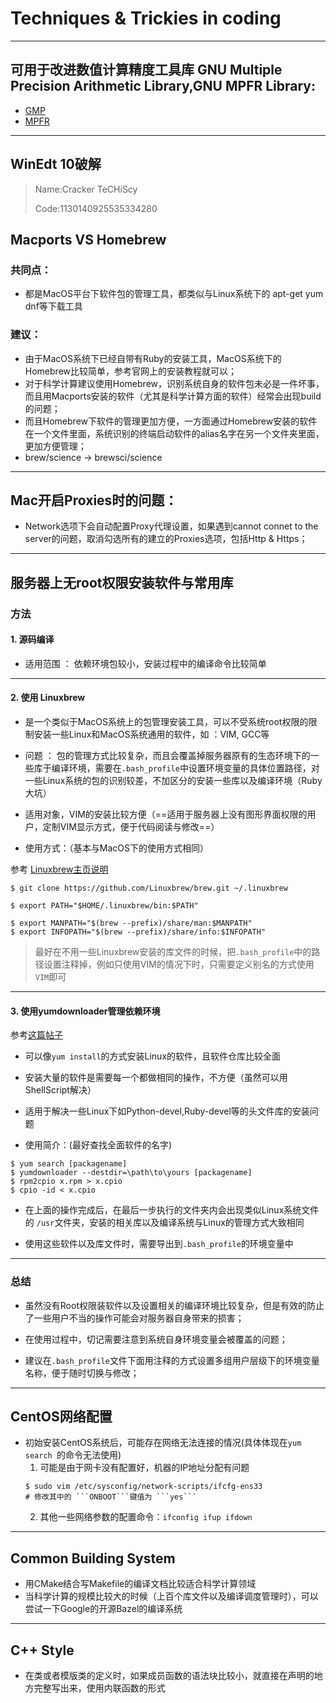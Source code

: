 # Techniques & Trickies in coding 
---
## 可用于改进数值计算精度工具库 GNU Multiple Precision Arithmetic Library,GNU MPFR Library:

- [GMP](https://www.gmplib.org/)
- [MPFR](http://www.mpfr.org/)

---
## WinEdt 10破解
> Name:Cracker TeCHiScy
>
> Code:1130140925535334280

## Macports VS Homebrew
### 共同点：
  - 都是MacOS平台下软件包的管理工具，都类似与Linux系统下的 apt-get yum dnf等下载工具
### 建议：
  - 由于MacOS系统下已经自带有Ruby的安装工具，MacOS系统下的Homebrew比较简单，参考官网上的安装教程就可以；
  - 对于科学计算建议使用Homebrew，识别系统自身的软件包未必是一件坏事，而且用Macports安装的软件（尤其是科学计算方面的软件）经常会出现build的问题；
  - 而且Homebrew下软件的管理更加方便，一方面通过Homebrew安装的软件在一个文件里面，系统识别的终端启动软件的alias名字在另一个文件夹里面，更加方便管理；
  - brew/science -> brewsci/science
---

## Mac开启Proxies时的问题：
  - Network选项下会自动配置Proxy代理设置，如果遇到cannot connet to the server的问题，取消勾选所有的建立的Proxies选项，包括Http & Https；
---

## 服务器上无root权限安装软件与常用库
### 方法
#### 1. 源码编译
- 适用范围 ： 依赖环境包较小，安装过程中的编译命令比较简单
---
#### 2. 使用 Linuxbrew
- 是一个类似于MacOS系统上的包管理安装工具，可以不受系统root权限的限制安装一些Linux和MacOS系统通用的软件，如 ：VIM, GCC等

- 问题 ： 包的管理方式比较复杂，而且会覆盖掉服务器原有的生态环境下的一些库于编译环境，需要在```.bash_profile```中设置环境变量的具体位置路径，对一些Linux系统的包的识别较差，不加区分的安装一些库以及编译环境（Ruby大坑）

- 适用对象，VIM的安装比较方便（==适用于服务器上没有图形界面权限的用户，定制VIM显示方式，便于代码阅读与修改==）
- 使用方式：（基本与MacOS下的使用方式相同）

参考 [Linuxbrew主页说明](http://linuxbrew.sh/)
```(shell)
$ git clone https://github.com/Linuxbrew/brew.git ~/.linuxbrew

$ export PATH="$HOME/.linuxbrew/bin:$PATH"

$ export MANPATH="$(brew --prefix)/share/man:$MANPATH"
$ export INFOPATH="$(brew --prefix)/share/info:$INFOPATH"
```

> 最好在不用一些Linuxbrew安装的库文件的时候，把```.bash_profile```中的路径设置注释掉，例如只使用VIM的情况下时，只需要定义别名的方式使用```VIM```即可

---
#### 3. 使用yumdownloader管理依赖环境

参考[这篇帖子](https://stackoverflow.com/questions/36651091/how-to-install-packages-in-linux-centos-without-root-user-with-automatic-depen)
- 可以像```yum install```的方式安装Linux的软件，且软件仓库比较全面

- 安装大量的软件是需要每一个都做相同的操作，不方便（虽然可以用ShellScript解决）

- 适用于解决一些Linux下如Python-devel,Ruby-devel等的头文件库的安装问题

- 使用简介：(最好查找全面软件的名字)

```(shell)
$ yum search [packagename]
$ yumdownloader --destdir=\path\to\yours [packagename]
$ rpm2cpio x.rpm > x.cpio
$ cpio -id < x.cpio
```
- 在上面的操作完成后，在最后一步执行的文件夹内会出现类似Linux系统文件的 ```/usr```文件夹，安装的相关库以及编译系统与Linux的管理方式大致相同

- 使用这些软件以及库文件时，需要导出到```.bash_profile```的环境变量中
---
### 总结
- 虽然没有Root权限装软件以及设置相关的编译环境比较复杂，但是有效的防止了一些用户不当的操作可能会对服务器自身带来的损害；

- 在使用过程中，切记需要注意到系统自身环境变量会被覆盖的问题；

- 建议在```.bash_profile```文件下面用注释的方式设置多组用户层级下的环境变量名称，便于随时切换与修改；
---

## CentOS网络配置
- 初始安装CentOS系统后，可能存在网络无法连接的情况(具体体现在```yum search ```的命令无法使用)
  1. 可能是由于网卡没有配置好，机器的IP地址分配有问题
  ```(shell)
  $ sudo vim /etc/sysconfig/network-scripts/ifcfg-ens33
  # 修改其中的 ```ONBOOT```键值为 ```yes```
  ```
  2. 其他一些网络参数的配置命令：```ifconfig ifup ifdown```
  
---
## Common Building System
- 用CMake结合写Makefile的编译文档比较适合科学计算领域
- 当科学计算的规模比较大的时候（上百个库文件以及编译调度管理时），可以尝试一下Google的开源Bazel的编译系统
---
## C++ Style
- 在类或者模版类的定义时，如果成员函数的语法块比较小，就直接在声明的地方完整写出来，使用内联函数的形式
